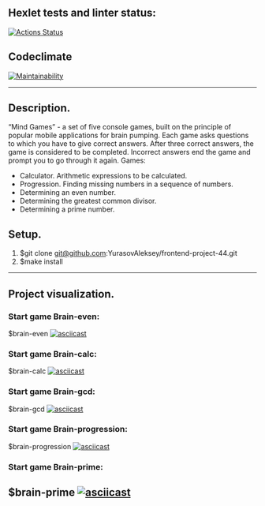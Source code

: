 ## Hexlet tests and linter status:
[![Actions Status](https://github.com/YurasovAleksey/frontend-project-44/actions/workflows/hexlet-check.yml/badge.svg)](https://github.com/YurasovAleksey/frontend-project-44/actions)

## Codeclimate
[![Maintainability](https://api.codeclimate.com/v1/badges/e22586613d460a4ff2ca/maintainability)](https://codeclimate.com/github/YurasovAleksey/frontend-project-44/maintainability)

---
## Description.
“Mind Games” - a set of five console games, built on the principle of popular mobile applications for brain pumping. Each game asks questions to which you have to give correct answers. After three correct answers, the game is considered to be completed. Incorrect answers end the game and prompt you to go through it again. Games:

* Calculator. Arithmetic expressions to be calculated.
* Progression. Finding missing numbers in a sequence of numbers.
* Determining an even number.
* Determining the greatest common divisor.
* Determining a prime number.

## Setup.
1. $git clone git@github.com:YurasovAleksey/frontend-project-44.git
2. $make install
---

## Project visualization.
### Start game Brain-even:
$brain-even
[![asciicast](https://asciinema.org/a/7QnIdUVZ48EGUczqfOvBIazwZ.svg)](https://asciinema.org/a/7QnIdUVZ48EGUczqfOvBIazwZ)

### Start game Brain-calc:
$brain-calc
[![asciicast](https://asciinema.org/a/WmoFzP4avXHixPrpJWeskzwNF.svg)](https://asciinema.org/a/WmoFzP4avXHixPrpJWeskzwNF)

### Start game Brain-gcd:
$brain-gcd
[![asciicast](https://asciinema.org/a/wlagPaSQWZQ6ckgqMaXdf7kVu.svg)](https://asciinema.org/a/wlagPaSQWZQ6ckgqMaXdf7kVu)

### Start game Brain-progression:
$brain-progression
[![asciicast](https://asciinema.org/a/ZNc0NRQBLvrGnmgZPXrdtMU1O.svg)](https://asciinema.org/a/ZNc0NRQBLvrGnmgZPXrdtMU1O)

### Start game Brain-prime:
$brain-prime
[![asciicast](https://asciinema.org/a/PlUkhUAqOo97n4JtsdKk4zDrA.svg)](https://asciinema.org/a/PlUkhUAqOo97n4JtsdKk4zDrA)
---
